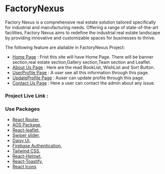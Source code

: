 # FactoryNexus

Factory Nexus is a comprehensive real estate solution tailored specifically for industrial and manufacturing needs. Offering a range of state-of-the-art facilities, Factory Nexus aims to redefine the industrial real estate landscape by providing innovative and customizable spaces for businesses to thrive.

The following feature are alailable in FactoryNexus Project:

- [Home Page](http://localhost:5173/) : Frist this site will have Home Page. There will be banner section,real estate section,Gallery section,Team section and Leaflet.
- [About Us Page](http://localhost:5173/about) : Here are the read BookList, WishList and Sort Button.
- [UserProfile Page](http://localhost:5173/userprofile) : A user see all this information through this page.
- [UpdateProfile Page](http://localhost:5173/updateprofile) : Auser can update profile through this page.
- [Contact Us Page](http://localhost:5173/contact) : Here a user can contact the admin about any issue.


### Project Live Link :


### Use Packages
- [React Router](https://reactrouter.com/en/main/start/tutorial),
- [AOS Package](https://www.npmjs.com/package/aos),
- [React-leaflet](https://react-leaflet.js.org/),
- [Swiper slider](https://swiperjs.com/),
- [Daisy UI](https://daisyui.com/docs/cdn/),
- [Firebase Authentication](https://firebase.google.com/),
- [Tailwind CSS](https://tailwindcss.com/),
- [React-Helmet](https://www.npmjs.com/package/react-helmet-async),
- [React-Toastify](https://www.npmjs.com/package/react-toastify),
- [React Icons](https://react-icons.github.io/react-icons/)

